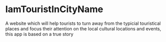 # IamTouristInCityName
A website which will help tourists to turn away from the typicial touristical places and focus their attention on the local cultural locations and events, this app is based on a true story
